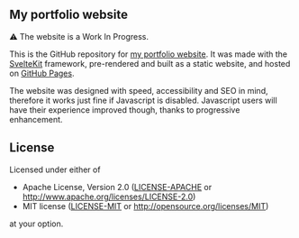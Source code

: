## My portfolio website

⚠️ The website is a Work In Progress.

This is the GitHub repository for [my portfolio website](https://corentin-regent.github.io/). It was
made with the [SvelteKit](https://kit.svelte.dev/) framework, pre-rendered and built as a static
website, and hosted on [GitHub Pages](https://docs.github.com/en/pages).

The website was designed with speed, accessibility and SEO in mind, therefore it works just fine if
Javascript is disabled. Javascript users will have their experience improved though, thanks to
progressive enhancement.

## License

Licensed under either of

- Apache License, Version 2.0 ([LICENSE-APACHE](LICENSE-APACHE) or
  http://www.apache.org/licenses/LICENSE-2.0)
- MIT license ([LICENSE-MIT](LICENSE-MIT) or http://opensource.org/licenses/MIT)

at your option.
